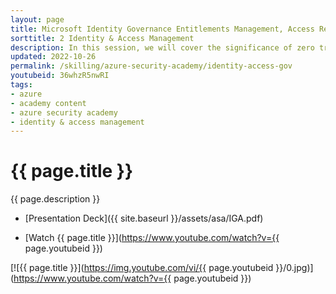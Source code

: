 ```yaml
---
layout: page
title: Microsoft Identity Governance Entitlements Management, Access Reviews, & Lifecycle Workflows
sorttitle: 2 Identity & Access Management
description: In this session, we will cover the significance of zero trust, identity governance, identity & access lifecycles, entitlements mangagement, access reviews, and Privileged Identity Management (PIM), all paired with a Microsoft Entra & Azure demo.
updated: 2022-10-26
permalink: /skilling/azure-security-academy/identity-access-gov
youtubeid: 36whzR5nwRI
tags: 
- azure
- academy content
- azure security academy
- identity & access management
---
```


# {{ page.title }}

{{ page.description }}

* [Presentation Deck]({{ site.baseurl }}/assets/asa/IGA.pdf)

* [Watch {{ page.title }}](https://www.youtube.com/watch?v={{ page.youtubeid }})

[![{{ page.title }}](https://img.youtube.com/vi/{{ page.youtubeid }}/0.jpg)](https://www.youtube.com/watch?v={{ page.youtubeid }})